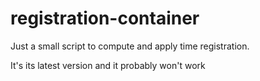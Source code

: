 # registration-container

Just a small script to compute and apply time registration.

It's its latest version and it probably won't work